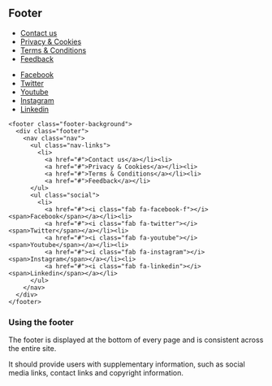## Footer

<footer class="footer-background">
  <div class="footer">
    <nav class="nav">
      <ul class="nav-links">
        <li>
          <a href="#">Contact us</a></li><li>
          <a href="#">Privacy & Cookies</a></li><li>
          <a href="#">Terms & Conditions</a></li><li>
          <a href="#">Feedback</a></li>
      </ul>
      <ul class="social">
        <li>
          <a href="#"><i class="fab fa-facebook-f"></i><span>Facebook</span></a></li><li>
          <a href="#"><i class="fab fa-twitter"></i><span>Twitter</span></a></li><li>
          <a href="#"><i class="fab fa-youtube"></i><span>Youtube</span></a></li><li>
          <a href="#"><i class="fab fa-instagram"></i><span>Instagram</span></a></li><li>
          <a href="#"><i class="fab fa-linkedin"></i><span>Linkedin</span></a></li>
      </ul>
    </nav>
  </div>
</footer>

    <footer class="footer-background">
      <div class="footer">
        <nav class="nav">
          <ul class="nav-links">
            <li>
              <a href="#">Contact us</a></li><li>
              <a href="#">Privacy & Cookies</a></li><li>
              <a href="#">Terms & Conditions</a></li><li>
              <a href="#">Feedback</a></li>
          </ul>
          <ul class="social">
            <li>
              <a href="#"><i class="fab fa-facebook-f"></i><span>Facebook</span></a></li><li>
              <a href="#"><i class="fab fa-twitter"></i><span>Twitter</span></a></li><li>
              <a href="#"><i class="fab fa-youtube"></i><span>Youtube</span></a></li><li>
              <a href="#"><i class="fab fa-instagram"></i><span>Instagram</span></a></li><li>
              <a href="#"><i class="fab fa-linkedin"></i><span>Linkedin</span></a></li>
          </ul>
        </nav>
      </div>
    </footer>

### Using the footer

The footer is displayed at the bottom of every page and is consistent across the entire site.

It should provide users with supplementary information, such as social media links, contact links and copyright information. 
